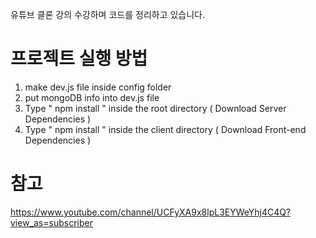 유튜브 클론 강의 수강하며 코드를 정리하고 있습니다.


# 프로젝트 실행 방법
1. make dev.js file inside config folder 
2. put mongoDB info into dev.js file 
3. Type  " npm install " inside the root directory  ( Download Server Dependencies ) 
4. Type " npm install " inside the client directory ( Download Front-end Dependencies )



# 참고
https://www.youtube.com/channel/UCFyXA9x8lpL3EYWeYhj4C4Q?view_as=subscriber
